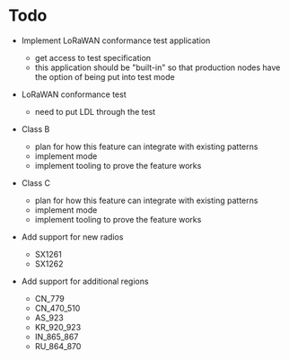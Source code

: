 Todo
====

- Implement LoRaWAN conformance test application
    - get access to test specification
    - this application should be "built-in" so that production nodes have
      the option of being put into test mode

- LoRaWAN conformance test
    - need to put LDL through the test

- Class B
    - plan for how this feature can integrate with existing patterns
    - implement mode
    - implement tooling to prove the feature works

- Class C
    - plan for how this feature can integrate with existing patterns
    - implement mode
    - implement tooling to prove the feature works

- Add support for new radios
    - SX1261
    - SX1262

- Add support for additional regions
    - CN_779
    - CN_470_510
    - AS_923
    - KR_920_923
    - IN_865_867
    - RU_864_870
